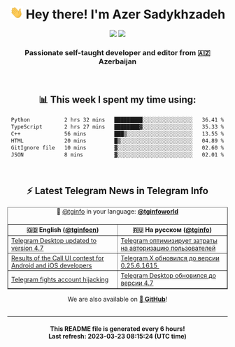 <div align="center">
	<div>
		<h1>
      <img src="./assets/hi.gif" width="30px"> Hey there! I'm Azer Sadykhzadeh
    </h1>
    <img height="18" src="https://komarev.com/ghpvc/?username=sadykhzadeh&label=Views&color=2081c1&style=flat-square" />
		<a href="https://wakatime.com/@Azer"> <img height="18" src="https://wakatime.com/badge/user/f80ae27a-c328-426f-a381-bc84136e2dd6.svg" /> </a>
    <h3>
      Passionate self-taught developer and editor from 🇦🇿 Azerbaijan
    </h3>
  </div>
  <br>

<h2>📊 This week I spent my time using:</h2>

<!--START_SECTION:waka-->

```text
Python           2 hrs 32 mins   █████████░░░░░░░░░░░░░░░░   36.41 %
TypeScript       2 hrs 27 mins   ████████▓░░░░░░░░░░░░░░░░   35.33 %
C++              56 mins         ███▒░░░░░░░░░░░░░░░░░░░░░   13.55 %
HTML             20 mins         █▒░░░░░░░░░░░░░░░░░░░░░░░   04.89 %
GitIgnore file   10 mins         ▓░░░░░░░░░░░░░░░░░░░░░░░░   02.60 %
JSON             8 mins          ▓░░░░░░░░░░░░░░░░░░░░░░░░   02.01 %
```

<!--END_SECTION:waka-->

<br>

<h2>⚡️ Latest Telegram News in Telegram Info</h2>
  <table border>
		<tr>
			<th width="50%">🇬🇧 English (<a href="https://t.me/tginfoen">@tginfoen</a>)</th>
			<th>🇷🇺 На русском (<a href="https://t.me/tginfo">@tginfo</a>)</th>
		</tr>
		<caption>🚩 <a href="https://t.me/tginfo">@tginfo</a> in your language: <a href="https://t.me/tginfoworld"><b>@tginfoworld</b></a><caption/>
  <tr><td><a href="https://t.me/tginfoen/1628">Telegram Desktop updated to version 4.7</a></td>
    <td><a href="https://t.me/tginfo/3626">Telegram оптимизирует затраты на авторизацию пользователей</a></td></tr><tr><td><a href="https://t.me/tginfoen/1627">Results of the Call UI contest for Android and iOS developers</a></td>
    <td><a href="https://t.me/tginfo/3625">Telegram X обновился до версии 0.25.6.1615 ⁠</a></td></tr><tr><td><a href="https://t.me/tginfoen/1626">Telegram fights account hijacking</a></td>
    <td><a href="https://t.me/tginfo/3624">Telegram Desktop обновился до версии 4.7</a></td></tr>
</table>
We are also available on <a href="https://github.com/tginfo"><b>🐙 GitHub</b></a>!
</div>

<br>
<hr>
<h4 align="center">This README file is generated <b>every 6 hours</b>!</br>Last refresh: <b>2023-03-23 08:15:24 (UTC time)</b></h4>
